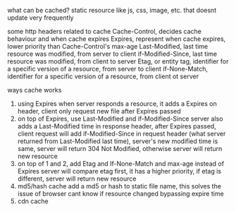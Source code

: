 what can be cached?
static resource like js, css, image, etc. that doesnt update very frequently

some http headers related to cache
Cache-Control, decides cache behaviour and when cache expires
Expires, represent when cache expires, lower priority than Cache-Control's max-age
Last-Modified, last time resource was modified, from server to client
if-Modified-Since, last time resource was modified, from client to server
Etag, or entity tag, identifier for a specific version of a resource, from server to client
if-None-Match, identifier for a specific version of a resource, from client ot server

ways cache works
1. using Expires
when server responds a resource, it adds a Expires on header, client only request new file after Expires passed
2. on top of Expires, use Last-Modified and if-Modified-Since
server also adds a Last-Modified time in response header, after Expires passed, client request will add if-Modified-Since in request header (what server returned from Last-Modified last time), server's new modified time is same, server will return 304 Not Modified, otherwise server will return new resource
3. on top of 1 and 2, add Etag and If-None-Match and max-age instead of Expires
server will compare etag first, it has a higher priority, if etag is different, server will return new resource
4. md5/hash cache
add a md5 or hash to static file name, this solves the issue of browser cant know if resource changed bypassing expire time
5. cdn cache
